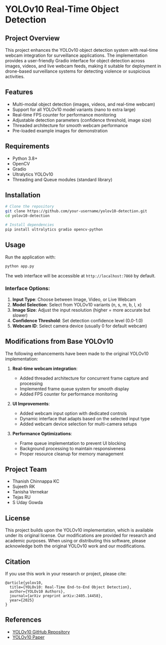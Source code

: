 # YOLOv10 Real-Time Object Detection

## Project Overview
This project enhances the YOLOv10 object detection system with real-time webcam integration for surveillance applications.
The implementation provides a user-friendly Gradio interface for object detection across images, videos, and live webcam feeds, making it suitable for deployment in drone-based surveillance systems for detecting violence or suspicious activities.

## Features
- Multi-modal object detection (images, videos, and real-time webcam)
- Support for all YOLOv10 model variants (nano to extra large)
- Real-time FPS counter for performance monitoring
- Adjustable detection parameters (confidence threshold, image size)
- Threaded architecture for smooth webcam performance
- Pre-loaded example images for demonstration

## Requirements
- Python 3.8+
- OpenCV
- Gradio
- Ultralytics YOLOv10
- Threading and Queue modules (standard library)

## Installation
```bash
# Clone the repository
git clone https://github.com/your-username/yolov10-detection.git
cd yolov10-detection

# Install dependencies
pip install ultralytics gradio opencv-python
```

## Usage
Run the application with:
```bash
python app.py
```

The web interface will be accessible at `http://localhost:7860` by default.

### Interface Options:
1. **Input Type**: Choose between Image, Video, or Live Webcam
2. **Model Selection**: Select from YOLOv10 variants (n, s, m, b, l, x)
3. **Image Size**: Adjust the input resolution (higher = more accurate but slower)
4. **Confidence Threshold**: Set detection confidence level (0.0-1.0)
5. **Webcam ID**: Select camera device (usually 0 for default webcam)

## Modifications from Base YOLOv10
The following enhancements have been made to the original YOLOv10 implementation:

1. **Real-time webcam integration**:
   - Added threaded architecture for concurrent frame capture and processing
   - Implemented frame queue system for smooth display
   - Added FPS counter for performance monitoring

2. **UI Improvements**:
   - Added webcam input option with dedicated controls
   - Dynamic interface that adapts based on the selected input type
   - Added webcam device selection for multi-camera setups

3. **Performance Optimizations**:
   - Frame queue implementation to prevent UI blocking
   - Background processing to maintain responsiveness
   - Proper resource cleanup for memory management

## Project Team
- Thanish Chinnappa KC
- Sujeeth RK
- Tanisha Vernekar
- Tejas RU
- S Uday Gowda

## License
This project builds upon the YOLOv10 implementation, which is available under its original license. Our modifications are provided for research and academic purposes. When using or distributing this software, please acknowledge both the original YOLOv10 work and our modifications.

## Citation
If you use this work in your research or project, please cite:

```
@article{yolov10,
  title={YOLOv10: Real-Time End-to-End Object Detection},
  author={YOLOv10 Authors},
  journal={arXiv preprint arXiv:2405.14458},
  year={2025}
}
```

## References
- [YOLOv10 GitHub Repository](https://github.com/THU-MIG/yolov10)
- [YOLOv10 Paper](https://arxiv.org/abs/2405.14458)
